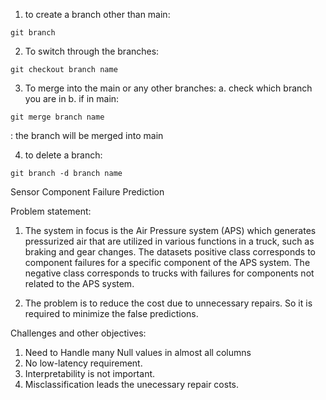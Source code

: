 1. to create a branch other than main:
```
git branch
```

2. To switch through the branches:
```
git checkout branch name 
```

3. To merge into the main or any other branches:
a. check which branch you are in
b. if in main: 
```
git merge branch name
```
: the branch will be merged into main 

4. to delete a branch:
```
git branch -d branch name 
```

 Sensor Component Failure Prediction

Problem statement: 
1. The system in focus is the Air Pressure system (APS) which generates pressurized air that are utilized in various functions in a truck, such as braking and gear changes. The datasets positive class corresponds to component failures for a specific component of the APS system. The negative class corresponds to trucks with failures for components not related to the APS system.

2. The problem is to reduce the cost due to unnecessary repairs. So it is required to minimize the false predictions.

Challenges and other objectives: 
1. Need to Handle many Null values in almost all columns
2. No low-latency requirement.
3. Interpretability is not important.
4. Misclassification leads the unecessary repair costs.
